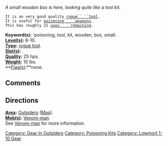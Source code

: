 *A small wooden box is here, looking quite like a tool kit.*

`It is an very good quality `[`rogue`` ``tool`](:Category:_Rogue_Tools.md "wikilink")`.`  
`It is useful for `[`poisoning`` ``weapons`](Poison_Weapon.md "wikilink")`.`  
`This has roughly 21 `[`uses`` ``remaining`](Rogue_Tool_Values.md "wikilink")`.`

**Keyword(s):** 'poisoning, tool, kit, wooden, box, small.  
**[Level(s)](Object_Level.md "wikilink"):** 8-10.  
**[Type](:Category:_Object_Types.md "wikilink"):** [rogue
tool](:Category:_Rogue_Tools.md "wikilink").  
**[Slot(s)](Object_Slots.md "wikilink"):** <held>.  
**[Quality](Object_Quality.md "wikilink"):** 25 hps.  
**[Weight](Object_Weight.md "wikilink"):** 10 lbs.  
**[Flag(s)](:Category:_Object_Flags.md "wikilink"):**none.  

## Comments

## Directions

**[Area](:Category:_Areas.md "wikilink"):**
[Outsiders](:Category:_Outsiders.md "wikilink")
([Map](Outsiders_Map.md "wikilink")).  
**[Mob(s)](:Category:_Mobs.md "wikilink"):**
[Venom-man](Venom-man "wikilink").  
See [Venom-man](Venom-man "wikilink") for more information.  

[Category: Gear In Outsiders](Category:_Gear_In_Outsiders "wikilink")
[Category: Poisoning Kits](Category:_Poisoning_Kits "wikilink")
[Category: Lowmort 1-10 Gear](Category:_Lowmort_1-10_Gear "wikilink")
